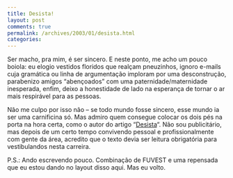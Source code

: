 ```yaml
---
title: Desista!
layout: post
comments: true
permalink: /archives/2003/01/desista.html
categories:
---
```

Ser macho, pra mim, é ser sincero. E neste ponto, me acho um pouco boiola: eu elogio vestidos floridos que realçam pneuzinhos, ignoro e-mails cuja gramática ou linha de argumentação imploram por uma desconstrução, parabenizo amigos &#8220;abençoados&#8221; com uma paternidade/maternidade inesperada, enfim, deixo a honestidade de lado na esperança de tornar o ar mais respirável para as pessoas.

Não me culpo por isso não &#8211; se todo mundo fosse sincero, esse mundo ia ser uma carnificina só. Mas admiro quem consegue colocar os dois pés na porta na hora certa, como o autor do artigo &#8220;<a href="http://www.trampolim.art.br/colunas.asp?cod\_mat=20&#038;cod\_col=7" >Desista</a>&#8220;. Não sou publicitário, mas depois de um certo tempo convivendo pessoal e profissionalmente com gente da área, acredito que o texto devia ser leitura obrigatória para vestibulandos nesta carreira.

P.S.: Ando escrevendo pouco. Combinação de FUVEST e uma repensada que eu estou dando no layout disso aqui. Mas eu volto.